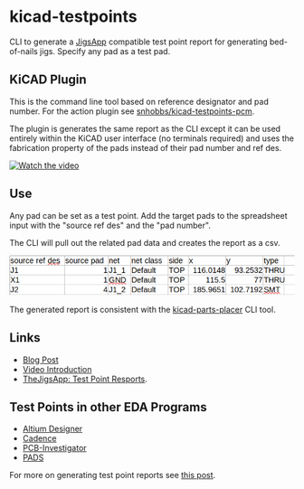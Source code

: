 # kicad-testpoints

CLI to generate a [JigsApp](www.thejigspp.com) compatible test point report for generating bed-of-nails jigs. Specify any pad as a test pad.

## KiCAD Plugin
This is the command line tool based on reference designator and pad number.
For the action plugin see [snhobbs/kicad-testpoints-pcm](https://github.com/snhobbs/kicad-testpoints-pcm).

The plugin is generates the same report as the CLI except it can be used entirely within the KiCAD user interface (no terminals required) and uses the fabrication property of the pads instead of their pad number and ref des.

[![Watch the video](https://img.youtube.com/vi/Z7aEWe4d0jE/hqdefault.jpg)](https://www.youtube.com/embed/Z7aEWe4d0jE)

## Use
Any pad can be set as a test point.
Add the target pads to the spreadsheet input with the "source ref des" and the "pad number".

The CLI will pull out the related pad data and creates the report as a csv.

![Test Point Report CSV](test-point-report.png)

The generated report is consistent with the [kicad-parts-placer](https://github.com/snhobbs/kicad-parts-placer) CLI tool.

## Links
+ [Blog Post](https://www.thejigsapp.com/blog/2024/06/03/kicad-testpoints-plugin/)
+ [Video Introduction](https://www.youtube.com/watch?v=Z7aEWe4d0jE)
+ [TheJigsApp: Test Point Resports](https://www.thejigsapp.com/docs/test-point-report/).

## Test Points in other EDA Programs
+ [ Altium Designer ](https://www.altium.com/documentation/altium-designer/adding-testpoints-pcb)
+ [Cadence](https://resources.pcb.cadence.com/blog/2020-the-pcb-test-point-and-its-importance-to-circuit-board-manufacturing)
+ [PCB-Investigator](https://manual.pcb-investigator.com/pages/test_point_report)
+ [PADS](https://blogs.sw.siemens.com/electronic-systems-design/2020/04/21/test-point-placement-enhancement-in-pads-professional-vx-2-7/)

For more on generating test point reports see [this post](https://www.thejigsapp.com/docs/test-point-report/).
